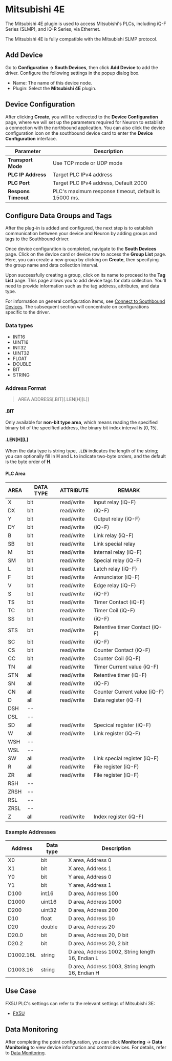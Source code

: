 # Mitsubishi 4E

The Mitsubishi 4E plugin is used to access Mitsubishi's PLCs, including iQ-F Series (SLMP), and iQ-R Series, via Ethernet.

The Mitsubishi 4E is fully compatible with the Mitsubishi SLMP protocol.

## Add Device

Go to **Configuration -> South Devices**, then click **Add Device** to add the driver. Configure the following settings in the popup dialog box.

- Name: The name of this device node.
- Plugin: Select the **Mitsubishi 4E** plugin.

## Device Configuration

After clicking **Create**, you will be redirected to the **Device Configuration** page, where we will set up the parameters required for Neuron to establish a connection with the northbound application. You can also click the device configuration icon on the southbound device card to enter the **Device Configuration** interface.

|  Parameter      |  Description                      |
| -------- | -------------------------- |
| **Transport Mode** |  Use TCP mode or UDP mode      |
| **PLC IP Address** |  Target PLC IPv4 address         |
| **PLC Port** | Target PLC IPv4 address, Default 2000 |
| **Respons Timeout** | PLC's maximum response timeout, default is 15000 ms. |

## Configure Data Groups and Tags

After the plug-in is added and configured, the next step is to establish communication between your device and Neuron by adding groups and tags to the Southbound driver.

Once device configuration is completed, navigate to the **South Devices** page. Click on the device card or device row to access the **Group List** page. Here, you can create a new group by clicking on **Create**, then specifying the group name and data collection interval.

Upon successfully creating a group, click on its name to proceed to the **Tag List** page. This page allows you to add device tags for data collection. You'll need to provide information such as the tag address, attributes, and data type.

For information on general configuration items, see [Connect to Southbound Devices](../south-devices.md). The subsequent section will concentrate on configurations specific to the driver.

### Data types

* INT16
* UINT16
* INT32
* UINT32
* FLOAT
* DOUBLE
* BIT
* STRING

### Address Format

> AREA ADDRESS\[.BIT]\[.LEN\[H]\[L]]

#### .BIT

Only available for **non-bit type area**, which means reading the specified binary bit of the specified address, the binary bit index interval is [0, 15].

#### .LEN\[H]\[L]

When the data type is string type, **`.LEN`** indicates the length of the string; you can optionally fill in **H** and **L** to indicate two-byte orders, and the default is the byte order of **H**.

#### PLC Area 

| AREA | DATA TYPE | ATTRIBUTE  | REMARK                           |
| ---- | --------- | ---------- | -------------------------------- |
| X    | bit       | read/write | Input relay (iQ-F)             |
| DX   | bit       | read/write | (iQ-F)                         |
| Y    | bit       | read/write | Output relay (iQ-F)            |
| DY   | bit       | read/write | (iQ-F)                         |
| B    | bit       | read/write | Link relay (iQ-F)              |
| SB   | bit       | read/write | Link special relay               |
| M    | bit       | read/write | Internal relay (iQ-F)          |
| SM   | bit       | read/write | Special relay (iQ-F)           |
| L    | bit       | read/write | Latch relay (iQ-F)             |
| F    | bit       | read/write | Annunciator (iQ-F)             |
| V    | bit       | read/write | Edge relay (iQ-F)              |
| S    | bit       | read/write | (iQ-F)                         |
| TS   | bit       | read/write | Timer Contact (iQ-F)           |
| TC   | bit       | read/write | Timer Coil (iQ-F)              |
| SS   | bit       | read/write | (iQ-F)                         |
| STS  | bit       | read/write | Retentive timer Contact (iQ-F) |
| SC   | bit       | read/write | (iQ-F)                         |
| CS   | bit       | read/write | Counter Contact (iQ-F)         |
| CC   | bit       | read/write | Counter Coil (iQ-F)            |
| TN   | all       | read/write | Timer Current value (iQ-F)     |
| STN  | all       | read/write | Retentive timer (iQ-F)         |
| SN   | all       | read/write | (iQ-F)                         |
| CN   | all       | read/write | Counter Current value  (iQ-F)  |
| D    | all       | read/write | Data register (iQ-F)           |
| DSH  | --        |            |                                  |
| DSL  | --        |            |                                  |
| SD   | all       | read/write | Specical register (iQ-F)       |
| W    | all       | read/write | Link register (iQ-F)           |
| WSH  | --        |            |                                  |
| WSL  | --        |            |                                  |
| SW   | all       | read/write | Link special register (iQ-F)   |
| R    | all       | read/write | File register (iQ-F)           |
| ZR   | all       | read/write | File register (iQ-F)           |
| RSH  | --        |            |                                  |
| ZRSH | --        |            |                                  |
| RSL  | --        |            |                                  |
| ZRSL | --        |            |                                  |
| Z    | all       | read/write | Index register (iQ-F)          |

### Example Addresses

|  Address  | Data type | Description |
| ----- | ------- | ----- |
| X0    | bit     | X area, Address 0   |
| X1    | bit     | X area, Address 1   |
| Y0    | bit     | Y area, Address 0   |
| Y1    | bit     | Y area, Address 1   |
| D100  | int16   | D area, Address 100 |
| D1000 | uint16  | D area, Address 1000 |
| D200  | uint32  | D area, Address 200 |
| D10   | float   | D area, Address 10  |
| D20   | double  | D area, Address 20  |
| D20.0 | bit | D area, Address 20, 0 bit |
| D20.2 | bit | D area, Address 20, 2 bit |
| D1002.16L | string  | D area, Address 1002, String length 16, Endian L |
| D1003.16 | string  | D area, Address 1003, String length 16, Endian H |

## Use Case

FX5U PLC's settings can refer to the relevant settings of Mitsubishi 3E:

- [FX5U](../mitsubishi-3e/fx5u.md)

## Data Monitoring

After completing the point configuration, you can click **Monitoring** -> **Data Monitoring** to view device information and control devices. For details, refer to [Data Monitoring](../../../admin/monitoring.md).
